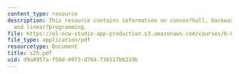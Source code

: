 ```yaml
---
content_type: resource
description: This resource contains information on convex?hull, backwards?analysis,
  and linear?programming.
file: https://ol-ocw-studio-app-production.s3.amazonaws.com/courses/6-854j-advanced-algorithms-fall-2005/d9a0957af58d0973d764736517bb219b_s25.pdf
file_type: application/pdf
resourcetype: Document
title: s25.pdf
uid: d9a0957a-f58d-0973-d764-736517bb219b
---
```

